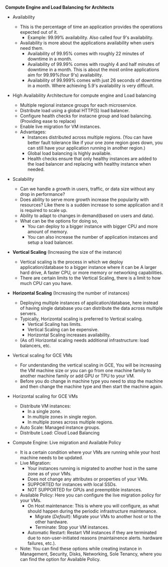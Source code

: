 **Compute Engine and Load Balancing for Architects**

- Availability
  - This is the percentage of time an application provides the operations expected out of it.
    - Example: 99.99% availability. Also called four 9's availability.
  - Availability is more about the applications availability when users need them.
    - Availability of 99.95% comes with roughly 22 minutes of downtime in a month.
    - Availability of 99.99% comes with roughly 4 and half minutes of downtime in a month. This is about the most online applications aim for 99.99%(four 9's) availability.
    - Availability of 99.999% comes with just 26 seconds of downtime in a month. Where achieving 5.9's availability is very difficult.

- High Availability Architecture for compute engine and Load balancing
  - Multiple regional instance groups for each microservice.
  - Distribute load using a global HTTP(S) load balancer.
  - Configure health checks for instacne group and load balancing. (Providing ease to replace)
  - Enable live migration for VM instances.
  - Advantages:
    - Instances distributed across multiple regions. (You can have better fault tolerance like if your one zone region goes down, you can still have your application running in another region.)
    - Global load balancing is highly available.
    - Health checks ensure that only healthy instances are added to the load balancer and replacing with healthy instance when needed.

- Scalability
  - Can we handle a growth in users, traffic, or data size without any drop in performance?
  - Does ability to serve more growth increase the popularity with resources? Like there is a sudden increase to some application and it is required to scale up.
  - Ability to adapt to changes in demand(based on users and data).
  - What can be the options for doing so,
    - You can deploy to a bigger instance with bigger CPU and more amount of memory.
    - You can also increase the number of application instances and setup a load balancer.

- **Vertical Scaling** (Increasing the size of the instance)
  - Vertical scaling is the process in which we deploy application/database to a bigger instance where it can be A larger hard drive, A faster CPU, or more memory or networking capabilities.
  - There are certain limits to the Vertical Scaling, there is a limit to how much CPU can you have.

- **Horizontal Scaling** (Increasing the number of instances)
  - Deploying multiple instances of application/database, here instead of having single database you can distribute the data across multiple servers.
  - Typically, Horizontal scaling is preferred to Vertical scaling.
    - Vertical Scaling has limits.
    - Vertical Scaling can be expensive.
    - Horizontal Scaling increases availability.
  - (As of) Horizontal scaling needs additional infrastructure: load balancers, etc.

- Vertical scaling for GCE VMs
  - For understanding the vertical scaling in GCE, You will be increasing the VM machine size or you can go from one machine family to another machine family or add GPU or TPU to your VM.
  - Before you do change in machine type you need to stop the machine and then change the machine type and then start the machine again.

- Horizontal scaling for GCE VMs
  - Distribute VM instances:
    - In a single zone.
    - In multiple zones in single region.
    - In multiple zones across multiple regions.
  - Auto Scale: Managed instance groups.
  - Distribute Load: Cloud Load Balancing

- Compute Engine: Live migration and Available Policy
  - It is a certain condition where your VMs are running while your host machine needs to be updated.
  - Live Migration:
    - Your instances running is migrated to another host in the same zone as of your VMs.
    - Does not change any attributes or properties of your VMs.
    - SUPPORTED for instances with local SSDs.
    - NOT SUPPORTED for GPUs and preemptible instances.
  - Available Policy: Here you can configure the live migration policy for your VMs.
    - On Host maintenance: This is where you will configure, as what should happen during the periodic infrastructure maintenance.
      - Migrate (*Default*): Migrate your VMs to another host or to the other hardware.
      - Terminate: Stop your VM instances.
    - Automatic Restart: Restart VM instances if they are terminated due to non-user-initiated reasons (maintainence alerts. hardware failures, etc.).
  - Note: You can find these options while creating instance in Management, Security, Disks, Networking, Sole Tenancy, where you can find the option for Available Policy.